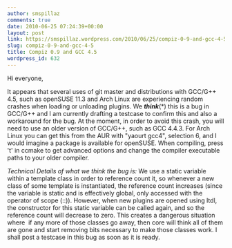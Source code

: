 ```yaml
---
author: smspillaz
comments: true
date: 2010-06-25 07:24:39+00:00
layout: post
link: https://smspillaz.wordpress.com/2010/06/25/compiz-0-9-and-gcc-4-5/
slug: compiz-0-9-and-gcc-4-5
title: Compiz 0.9 and GCC 4.5
wordpress_id: 632
---
```


Hi everyone,

It appears that several uses of git master and distributions with GCC/G++ 4.5, such as openSUSE 11.3 and Arch Linux are experiencing random crashes when loading or unloading plugins. We _**think**_(*) this is a bug in GCC/G++ and I am currently drafting a testcase to confirm this and also a workaround for the bug. At the moment, in order to avoid this crash, you will need to use an older version of GCC/G++, such as GCC 4.4.3. For Arch Linux you can get this from the AUR with "yaourt gcc4", selection 6, and I would imagine a package is available for openSUSE. When compiling, press 't' in ccmake to get advanced options and change the compiler executable paths to your older compiler.

_Technical Details of what we think the bug is:_
We use a static variable within a template class in order to reference count it, so whenever a new class of some template is instantiated, the reference count increases (since the variable is static and is effectively global, only accessed with the operator of scope (::)). However, when new plugins are opened using ltdl, the constructor for this static variable can be called again, and so the reference count will decrease to zero. This creates a dangerous situation where  if any more of those classes go away, then core will think all of them are gone and start removing bits necessary to make those classes work. I shall post a testcase in this bug as soon as it is ready.
